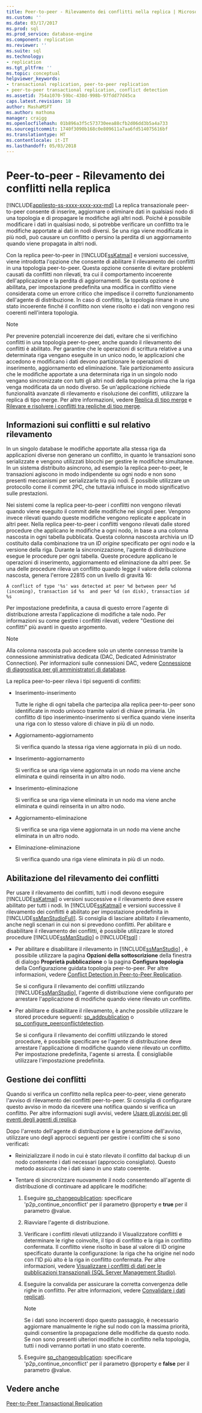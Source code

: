 ```yaml
---
title: Peer-to-peer - Rilevamento dei conflitti nella replica | Microsoft Docs
ms.custom: ''
ms.date: 03/17/2017
ms.prod: sql
ms.prod_service: database-engine
ms.component: replication
ms.reviewer: ''
ms.suite: sql
ms.technology:
- replication
ms.tgt_pltfrm: ''
ms.topic: conceptual
helpviewer_keywords:
- transactional replication, peer-to-peer replication
- peer-to-peer transactional replication, conflict detection
ms.assetid: 754a1070-59bc-438d-998b-97fdd77d45ca
caps.latest.revision: 18
author: MashaMSFT
ms.author: mathoma
manager: craigg
ms.openlocfilehash: 01b896a3f5c573730eea88cfb2d06dd3b5a4a733
ms.sourcegitcommit: 1740f3090b168c0e809611a7aa6fd514075616bf
ms.translationtype: HT
ms.contentlocale: it-IT
ms.lasthandoff: 05/03/2018
---
```

# <a name="peer-to-peer---conflict-detection-in-peer-to-peer-replication"></a>Peer-to-peer - Rilevamento dei conflitti nella replica
[!INCLUDE[appliesto-ss-xxxx-xxxx-xxx-md](../../../includes/appliesto-ss-xxxx-xxxx-xxx-md.md)]
  La replica transazionale peer-to-peer consente di inserire, aggiornare o eliminare dati in qualsiasi nodo di una topologia e di propagare le modifiche agli altri nodi. Poiché è possibile modificare i dati in qualsiasi nodo, si potrebbe verificare un conflitto tra le modifiche apportate ai dati in nodi diversi. Se una riga viene modificata in più nodi, può causare un conflitto o persino la perdita di un aggiornamento quando viene propagata in altri nodi.  
  
 Con la replica peer-to-peer in [!INCLUDE[ssKatmai](../../../includes/sskatmai-md.md)] e versioni successive, viene introdotta l'opzione che consente di abilitare il rilevamento dei conflitti in una topologia peer-to-peer. Questa opzione consente di evitare problemi causati da conflitti non rilevati, tra cui il comportamento incoerente dell'applicazione e la perdita di aggiornamenti. Se questa opzione è abilitata, per impostazione predefinita una modifica in conflitto viene considerata come un errore critico che impedisce il corretto funzionamento dell'agente di distribuzione. In caso di conflitto, la topologia rimane in uno stato incoerente finché il conflitto non viene risolto e i dati non vengono resi coerenti nell'intera topologia.  
  
> [!NOTE]  
>  Per prevenire potenziali incoerenze dei dati, evitare che si verifichino conflitti in una topologia peer-to-peer, anche quando il rilevamento dei conflitti è abilitato. Per garantire che le operazioni di scrittura relative a una determinata riga vengano eseguite in un unico nodo, le applicazioni che accedono e modificano i dati devono partizionare le operazioni di inserimento, aggiornamento ed eliminazione. Tale partizionamento assicura che le modifiche apportate a una determinata riga in un singolo nodo vengano sincronizzate con tutti gli altri nodi della topologia prima che la riga venga modificata da un nodo diverso. Se un'applicazione richiede funzionalità avanzate di rilevamento e risoluzione dei conflitti, utilizzare la replica di tipo merge. Per altre informazioni, vedere [Replica di tipo merge](../../../relational-databases/replication/merge/merge-replication.md) e [Rilevare e risolvere i conflitti tra repliche di tipo merge](../../../relational-databases/replication/merge/advanced-merge-replication-resolve-merge-replication-conflicts.md).  
  
## <a name="understanding-conflicts-and-conflict-detection"></a>Informazioni sui conflitti e sul relativo rilevamento  
 In un singolo database le modifiche apportate alla stessa riga da applicazioni diverse non generano un conflitto, in quanto le transazioni sono serializzate e vengono utilizzati blocchi per gestire le modifiche simultanee. In un sistema distribuito asincrono, ad esempio la replica peer-to-peer, le transazioni agiscono in modo indipendente su ogni nodo e non sono presenti meccanismi per serializzarle tra più nodi. È possibile utilizzare un protocollo come il commit 2PC, che tuttavia influisce in modo significativo sulle prestazioni.  
  
 Nei sistemi come la replica peer-to-peer i conflitti non vengono rilevati quando viene eseguito il commit delle modifiche nei singoli peer. Vengono invece rilevati quando queste modifiche vengono replicate e applicate in altri peer. Nella replica peer-to-peer i conflitti vengono rilevati dalle stored procedure che applicano le modifiche a ogni nodo, in base a una colonna nascosta in ogni tabella pubblicata. Questa colonna nascosta archivia un ID costituito dalla combinazione tra un *ID origine* specificato per ogni nodo e la versione della riga. Durante la sincronizzazione, l'agente di distribuzione esegue le procedure per ogni tabella. Queste procedure applicano le operazioni di inserimento, aggiornamento ed eliminazione da altri peer. Se una delle procedure rileva un conflitto quando legge il valore della colonna nascosta, genera l'errore 22815 con un livello di gravità 16:  
  
 `A conflict of type '%s' was detected at peer %d between peer %d (incoming), transaction id %s  and peer %d (on disk), transaction id %s`  
  
 Per impostazione predefinita, a causa di questo errore l'agente di distribuzione arresta l'applicazione di modifiche a tale nodo. Per informazioni su come gestire i conflitti rilevati, vedere "Gestione dei conflitti" più avanti in questo argomento.  
  
> [!NOTE]  
>  Alla colonna nascosta può accedere solo un utente connesso tramite la connessione amministrativa dedicata (DAC, Dedicated Administrator Connection). Per informazioni sulle connessioni DAC, vedere [Connessione di diagnostica per gli amministratori di database](../../../database-engine/configure-windows/diagnostic-connection-for-database-administrators.md).  
  
 La replica peer-to-peer rileva i tipi seguenti di conflitti:  
  
-   Inserimento-inserimento  
  
     Tutte le righe di ogni tabella che partecipa alla replica peer-to-peer sono identificate in modo univoco tramite valori di chiave primaria. Un conflitto di tipo inserimento-inserimento si verifica quando viene inserita una riga con lo stesso valore di chiave in più di un nodo.  
  
-   Aggiornamento-aggiornamento  
  
     Si verifica quando la stessa riga viene aggiornata in più di un nodo.  
  
-   Inserimento-aggiornamento  
  
     Si verifica se una riga viene aggiornata in un nodo ma viene anche eliminata e quindi reinserita in un altro nodo.  
  
-   Inserimento-eliminazione  
  
     Si verifica se una riga viene eliminata in un nodo ma viene anche eliminata e quindi reinserita in un altro nodo.  
  
-   Aggiornamento-eliminazione  
  
     Si verifica se una riga viene aggiornata in un nodo ma viene anche eliminata in un altro nodo.  
  
-   Eliminazione-eliminazione  
  
     Si verifica quando una riga viene eliminata in più di un nodo.  
  
## <a name="enabling-conflict-detection"></a>Abilitazione del rilevamento dei conflitti  
 Per usare il rilevamento dei conflitti, tutti i nodi devono eseguire [!INCLUDE[ssKatmai](../../../includes/sskatmai-md.md)] o versioni successive e il rilevamento deve essere abilitato per tutti i nodi. In [!INCLUDE[ssKatmai](../../../includes/sskatmai-md.md)] e versioni successive il rilevamento dei conflitti è abilitato per impostazione predefinita in [!INCLUDE[ssManStudioFull](../../../includes/ssmanstudiofull-md.md)]. Si consiglia di lasciare abilitato il rilevamento, anche negli scenari in cui non si prevedono conflitti. Per abilitare e disabilitare il rilevamento dei conflitti, è possibile utilizzare le stored procedure [!INCLUDE[ssManStudio](../../../includes/ssmanstudio-md.md)] o [!INCLUDE[tsql](../../../includes/tsql-md.md)] :  
  
-   Per abilitare e disabilitare il rilevamento in [!INCLUDE[ssManStudio](../../../includes/ssmanstudio-md.md)] , è possibile utilizzare la pagina **Opzioni della sottoscrizione** della finestra di dialogo **Proprietà pubblicazione** o la pagina **Configura topologia** della Configurazione guidata topologia peer-to-peer. Per altre informazioni, vedere [Conflict Detection in Peer-to-Peer Replication](../../../relational-databases/replication/transactional/peer-to-peer-conflict-detection-in-peer-to-peer-replication.md).  
  
     Se si configura il rilevamento dei conflitti utilizzando [!INCLUDE[ssManStudio](../../../includes/ssmanstudio-md.md)], l'agente di distribuzione viene configurato per arrestare l'applicazione di modifiche quando viene rilevato un conflitto.  
  
-   Per abilitare e disabilitare il rilevamento, è anche possibile utilizzare le stored procedure seguenti: [sp_addpublication](../../../relational-databases/system-stored-procedures/sp-addpublication-transact-sql.md) o [sp_configure_peerconflictdetection](../../../relational-databases/system-stored-procedures/sp-configure-peerconflictdetection-transact-sql.md).  
  
     Se si configura il rilevamento dei conflitti utilizzando le stored procedure, è possibile specificare se l'agente di distribuzione deve arrestare l'applicazione di modifiche quando viene rilevato un conflitto. Per impostazione predefinita, l'agente si arresta. È consigliabile utilizzare l'impostazione predefinita.  
  
## <a name="handling-conflicts"></a>Gestione dei conflitti  
 Quando si verifica un conflitto nella replica peer-to-peer, viene generato l'avviso di rilevamento dei conflitti peer-to-peer. Si consiglia di configurare questo avviso in modo da ricevere una notifica quando si verifica un conflitto. Per altre informazioni sugli avvisi, vedere [Usare gli avvisi per gli eventi degli agenti di replica](../../../relational-databases/replication/agents/use-alerts-for-replication-agent-events.md).  
  
 Dopo l'arresto dell'agente di distribuzione e la generazione dell'avviso, utilizzare uno degli approcci seguenti per gestire i conflitti che si sono verificati:  
  
-   Reinizializzare il nodo in cui è stato rilevato il conflitto dal backup di un nodo contenente i dati necessari (approccio consigliato). Questo metodo assicura che i dati siano in uno stato coerente.  
  
-   Tentare di sincronizzare nuovamente il nodo consentendo all'agente di distribuzione di continuare ad applicare le modifiche:  
  
    1.  Eseguire [sp_changepublication](../../../relational-databases/system-stored-procedures/sp-changepublication-transact-sql.md): specificare 'p2p_continue_onconflict' per il parametro @property e **true** per il parametro @value.  
  
    2.  Riavviare l'agente di distribuzione.  
  
    3.  Verificare i conflitti rilevati utilizzando il Visualizzatore conflitti e determinare le righe coinvolte, il tipo di conflitto e la riga in conflitto confermata. Il conflitto viene risolto in base al valore di ID origine specificato durante la configurazione: la riga che ha origine nel nodo con l'ID più alto è la riga in conflitto confermata. Per altre informazioni, vedere [Visualizzare i conflitti di dati per le pubblicazioni transazionali &#40;SQL Server Management Studio&#41;](../../../relational-databases/replication/view-data-conflicts-for-transactional-publications-sql-server-management-studio.md).  
  
    4.  Eseguire la convalida per assicurare la corretta convergenza delle righe in conflitto. Per altre informazioni, vedere [Convalidare i dati replicati](../../../relational-databases/replication/validate-replicated-data.md).  
  
        > [!NOTE]  
        >  Se i dati sono incoerenti dopo questo passaggio, è necessario aggiornare manualmente le righe sul nodo con la massima priorità, quindi consentire la propagazione delle modifiche da questo nodo. Se non sono presenti ulteriori modifiche in conflitto nella topologia, tutti i nodi verranno portati in uno stato coerente.  
  
    5.  Eseguire [sp_changepublication](../../../relational-databases/system-stored-procedures/sp-changepublication-transact-sql.md): specificare 'p2p_continue_onconflict' per il parametro @property e **false** per il parametro @value.  
  
## <a name="see-also"></a>Vedere anche  
 [Peer-to-Peer Transactional Replication](../../../relational-databases/replication/transactional/peer-to-peer-transactional-replication.md)  
  
  
